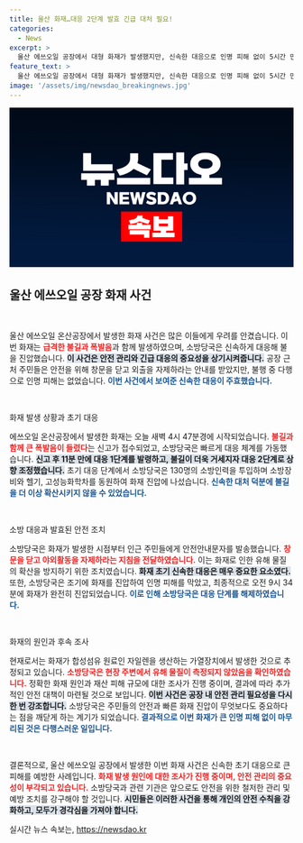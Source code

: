```yaml
---
title: 울산 화재…대응 2단계 발효 긴급 대처 필요!
categories:
  - News
excerpt: >
  울산 에쓰오일 공장에서 대형 화재가 발생했지만, 신속한 대응으로 인명 피해 없이 5시간 만에 완진되었습니다. 소방당국은 폭발 위험을 감안해 즉각 대응 단계를 강화하고 인근 주민들에게 경고 조치를 취했습니다. 지금 화재 원인과 피해 규모가 조사 중입니다.
feature_text: >
  울산 에쓰오일 공장에서 대형 화재가 발생했지만, 신속한 대응으로 인명 피해 없이 5시간 만에 완진되었습니다. 소방당국은 폭발 위험을 감안해 즉각 대응 단계를 강화하고 인근 주민들에게 경고 조치를 취했습니다. 지금 화재 원인과 피해 규모가 조사 중입니다.
image: '/assets/img/newsdao_breakingnews.jpg'
---
```


<p><img src="/assets/img/newsdao_breakingnews.jpg" alt="cryptoinkorea 속보" /></p>

<h2 data-ke-size="size26">울산 에쓰오일 공장 화재 사건</h2>

<p data-ke-size="size16">&nbsp;</p>

<p>울산 에쓰오일 온산공장에서 발생한 화재 사건은 많은 이들에게 우려를 안겼습니다. 이번 화재는 <b><span style="color: #ee2323;">급격한 불길과 폭발음</span></b>과 함께 발생하였으며, 소방당국은 신속하게 대응해 불을 진압했습니다. <b><span style="background-color: #21538527;">이 사건은 안전 관리와 긴급 대응의 중요성을 상기시켜줍니다.</span></b> 공장 근처 주민들은 안전을 위해 창문을 닫고 외출을 자제하라는 안내를 받았지만, 불행 중 다행으로 인명 피해는 없었습니다. <b><span style="color: #1a5490;">이번 사건에서 보여준 신속한 대응이 주효했습니다.</span></b> </p>

<p data-ke-size="size16">&nbsp;</p>

<p>화재 발생 상황과 초기 대응</p>

<p>에쓰오일 온산공장에서 발생한 화재는 오늘 새벽 4시 47분경에 시작되었습니다. <b><span style="color: #ee2323;">불길과 함께 큰 폭발음이 들렸다</span></b>는 신고가 접수되었고, 소방당국은 빠르게 대응 체계를 가동했습니다. <b><span style="background-color: #21538527;">신고 후 11분 만에 대응 1단계를 발령하고, 불길이 더욱 거세지자 대응 2단계로 상향 조정했습니다.</span></b> 초기 대응 단계에서 소방당국은 130명의 소방인력을 투입하며 소방장비와 헬기, 고성능화학차를 동원하여 화재 진압에 나섰습니다. <b><span style="color: #1a5490;">신속한 대처 덕분에 불길을 더 이상 확산시키지 않을 수 있었습니다.</span></b></p>

<p data-ke-size="size16">&nbsp;</p>

<p>소방 대응과 발효된 안전 조치</p>

<p>소방당국은 화재가 발생한 시점부터 인근 주민들에게 안전안내문자를 발송했습니다. <b><span style="color: #ee2323;">창문을 닫고 야외활동을 자제하라는 지침을 전달하였습니다.</span></b> 이는 화재로 인한 유해 물질의 확산을 방지하기 위한 조치였습니다. <b><span style="background-color: #21538527;">화재 초기 신속한 대응은 매우 중요한 요소였다.</span></b> 또한, 소방당국은 조기에 화재를 진압하여 인명 피해를 막았고, 최종적으로 오전 9시 34분에 화재가 완전히 진압되었습니다. <b><span style="color: #1a5490;">이로 인해 소방당국은 대응 단계를 해제하였습니다.</span></b></p>

<p data-ke-size="size16">&nbsp;</p>

<p>화재의 원인과 후속 조사</p>

<p>현재로서는 화재가 합성섬유 원료인 자일렌을 생산하는 가열장치에서 발생한 것으로 추정되고 있습니다. <b><span style="color: #ee2323;">소방당국은 현장 주변에서 유해 물질이 측정되지 않았음을 확인하였습니다.</span></b> 정확한 화재 원인과 재산 피해 규모에 대한 조사가 진행 중이며, 결과에 따라 추가적인 안전 대책이 마련될 것으로 보입니다. <b><span style="background-color: #21538527;">이번 사건은 공장 내 안전 관리 필요성을 다시 한 번 강조합니다.</span></b> 소방당국은 주민들의 안전과 빠른 화재 진압이 무엇보다도 중요하다는 점을 깨닫게 하는 계기가 되었습니다. <b><span style="color: #1a5490;">결과적으로 이번 화재가 큰 인명 피해 없이 마무리된 것은 다행스러운 일입니다.</span></b></p>

<p data-ke-size="size16">&nbsp;</p>

<p>결론적으로, 울산 에쓰오일 공장에서 발생한 이번 화재 사건은 신속한 초기 대응으로 큰 피해를 예방한 사례입니다. <b><span style="color: #ee2323;">화재 발생 원인에 대한 조사가 진행 중이며, 안전 관리의 중요성이 부각되고 있습니다.</span></b> 소방당국과 관련 기관은 앞으로도 안전을 위한 철저한 관리 및 예방 조치를 강구해야 할 것입니다. <b><span style="background-color: #21538527;">시민들은 이러한 사건을 통해 개인의 안전 수칙을 강화하고, 모두가 경각심을 가져야 합니다.</span></b></p>
실시간 뉴스 속보는, <a href="https://newsdao.kr" rel="dofollow">https://newsdao.kr</a>


